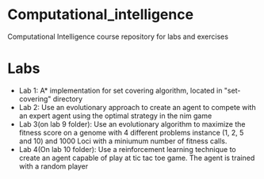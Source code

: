 # Computational_intelligence
Computational Intelligence course repository for labs and exercises

# Labs
* Lab 1: A* implementation for set covering algorithm, located in "set-covering" directory
* Lab 2: Use an evolutionary approach to create an agent to compete with an expert agent using the optimal strategy in the nim game
* Lab 3(on lab 9 folder): Use an evolutionary algorithm to maximize the fitness score on a genome with 4 different problems instance (1, 2, 5 and 10) and 1000 Loci with a miniumum number of fitness calls.
* Lab 4(On lab 10 folder): Use a reinforcement learning technique to create an agent capable of play at tic tac toe game. The agent is trained with a random player
